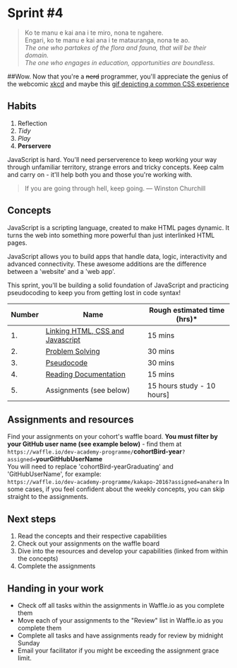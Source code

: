 # Sprint #4

> Ko te manu e kai ana i te miro, nona te ngahere.<br>Engari, ko te manu e kai ana i te matauranga, nona te ao.<br>
> *The one who partakes of the flora and fauna, that will be their domain.<br>The one who engages in education, opportunities are boundless.* <br>  

##Wow.
Now that you're a ~~nerd~~ programmer, you'll appreciate the genius of the webcomic [xkcd](https://xkcd.com/1513/)
and maybe this [gif depicting a common CSS experience](http://imgur.com/gallery/Q3cUg29)

## Habits

<!-- learn > develop > practice -->
1. Reflection 
2. *Tidy*      
3. *Play*    
4. **Perservere** 

JavaScript is hard. You'll need perserverence to keep working your way through unfamiliar territory, strange errors and tricky concepts. Keep calm and carry on - it'll help both you and those you're working with.

>If you are going through hell, keep going. — Winston Churchill

## Concepts

JavaScript is a scripting language, created to make HTML pages dynamic. It turns the web into something more powerful than just interlinked HTML pages.

JavaScript allows you to build apps that handle data, logic, interactivity and advanced connectivity. These awesome additions are the difference between a 'website' and a 'web app'.

This sprint, you'll be building a solid foundation of JavaScript and practicing pseudocoding to keep you from getting lost in code syntax!

Number | Name | Rough estimated time (hrs)*
--------|-------------------|----------
1. | [Linking HTML, CSS and Javascript](https://github.com/dev-academy-programme/curriculum/tree/master/concepts/linking-html-css-js) | 15 mins
2. | [Problem Solving](https://github.com/dev-academy-programme/curriculum/tree/master/concepts/problem-solving) | 30 mins
3. | [Pseudocode](https://github.com/dev-academy-programme/curriculum/tree/master/concepts/pseudocode) | 30 mins
4. | [Reading Documentation](https://github.com/dev-academy-programme/curriculum/tree/master/concepts/reading-documentation) | 15 mins 
5. | Assignments (see below) | 15 hours study - 10 hours]

## Assignments and resources
Find your assignments on your cohort's waffle board. **You must filter by your GitHub user name (see example below)** - find them at<br> `https://waffle.io/dev-academy-programme/`**cohortBird-year**`?assigned=`**yourGitHubUserName**
<br>
You will need to replace 'cohortBird-yearGraduating' and 'GitHubUserName', for example:<br> `https://waffle.io/dev-academy-programme/kakapo-2016?assigned=anahera`
In some cases, if you feel confident about the weekly concepts, you can skip straight to the assignments.

## Next steps
1. Read the concepts and their respective capabilities
2. Check out your assignments on the waffle board
3. Dive into the resources and develop your capabilities (linked from within the concepts)
4. Complete the assignments

## Handing in your work
- Check off all tasks within the assignments in Waffle.io as you complete them
- Move each of your assignments to the "Review" list in Waffle.io as you complete them
- Complete all tasks and have assignments ready for review by midnight Sunday
- Email your facilitator if you might be exceeding the assignment grace limit.

